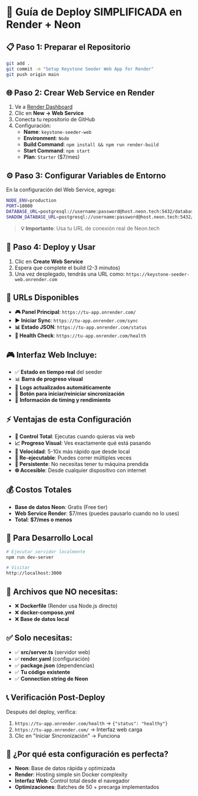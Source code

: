 # 🚀 Guía de Deploy SIMPLIFICADA en Render + Neon

## 📋 **Paso 1: Preparar el Repositorio**

```bash
git add .
git commit -m "Setup Keystone Seeder Web App for Render"
git push origin main
```

## 🌐 **Paso 2: Crear Web Service en Render** 

1. Ve a [Render Dashboard](https://dashboard.render.com)
2. Clic en **New → Web Service**
3. Conecta tu repositorio de GitHub
4. Configuración:
   - **Name**: `keystone-seeder-web`
   - **Environment**: `Node`
   - **Build Command**: `npm install && npm run render-build`
   - **Start Command**: `npm start`
   - **Plan**: `Starter` ($7/mes)

## ⚙️ **Paso 3: Configurar Variables de Entorno**

En la configuración del Web Service, agrega:

```bash
NODE_ENV=production
PORT=10000
DATABASE_URL=postgresql://username:password@host.neon.tech:5432/database?sslmode=require
SHADOW_DATABASE_URL=postgresql://username:password@host.neon.tech:5432/database?sslmode=require
```

> **💡 Importante**: Usa tu URL de conexión real de Neon.tech

## 🎯 **Paso 4: Deploy y Usar**

1. Clic en **Create Web Service**
2. Espera que complete el build (2-3 minutos)
3. Una vez desplegado, tendrás una URL como: `https://keystone-seeder-web.onrender.com`

## 🔗 **URLs Disponibles**

- **🎮 Panel Principal**: `https://tu-app.onrender.com/`
- **▶️ Iniciar Sync**: `https://tu-app.onrender.com/sync`
- **📊 Estado JSON**: `https://tu-app.onrender.com/status`
- **💚 Health Check**: `https://tu-app.onrender.com/health`

## 🎮 **Interfaz Web Incluye:**

- ✅ **Estado en tiempo real** del seeder
- 📊 **Barra de progreso visual**
- 📝 **Logs actualizados automáticamente**
- 🔄 **Botón para iniciar/reiniciar sincronización**
- 🎯 **Información de timing y rendimiento**

## ⚡ **Ventajas de esta Configuración**

- **🎯 Control Total**: Ejecutas cuando quieras vía web
- **📈 Progreso Visual**: Ves exactamente qué está pasando
- **🚀 Velocidad**: 5-10x más rápido que desde local
- **🔄 Re-ejecutable**: Puedes correr múltiples veces
- **💾 Persistente**: No necesitas tener tu máquina prendida
- **🌐 Accesible**: Desde cualquier dispositivo con internet

## 💰 **Costos Totales**

- **Base de datos Neon**: Gratis (Free tier)
- **Web Service Render**: $7/mes (puedes pausarlo cuando no lo uses)
- **Total**: **$7/mes o menos**

## 🔧 **Para Desarrollo Local**

```bash
# Ejecutar servidor localmente
npm run dev-server

# Visitar
http://localhost:3000
```

## 🚨 **Archivos que NO necesitas:**

- ❌ **Dockerfile** (Render usa Node.js directo)
- ❌ **docker-compose.yml**
- ❌ **Base de datos local**

## ✅ **Solo necesitas:**

- ✅ **src/server.ts** (servidor web)
- ✅ **render.yaml** (configuración)
- ✅ **package.json** (dependencias)
- ✅ **Tu código existente**
- ✅ **Connection string de Neon**

## 📞 **Verificación Post-Deploy**

Después del deploy, verifica:

1. `https://tu-app.onrender.com/health` → `{"status": "healthy"}`
2. `https://tu-app.onrender.com/` → Interfaz web carga
3. Clic en "Iniciar Sincronización" → Funciona

## 🎯 **¿Por qué esta configuración es perfecta?**

- **Neon**: Base de datos rápida y optimizada
- **Render**: Hosting simple sin Docker complexity
- **Interfaz Web**: Control total desde el navegador
- **Optimizaciones**: Batches de 50 + precarga implementados 